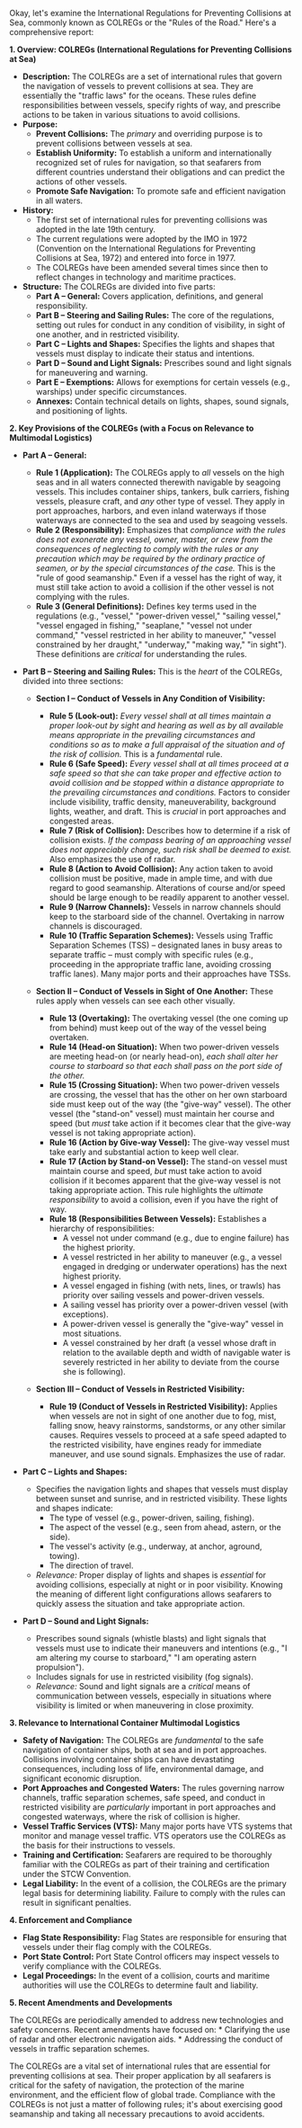 Okay, let's examine the International Regulations for Preventing Collisions at Sea, commonly known as COLREGs or the "Rules of the Road." Here's a comprehensive report:

**1. Overview: COLREGs (International Regulations for Preventing Collisions at Sea)**

*   **Description:** The COLREGs are a set of international rules that govern the navigation of vessels to prevent collisions at sea. They are essentially the "traffic laws" for the oceans. These rules define responsibilities between vessels, specify rights of way, and prescribe actions to be taken in various situations to avoid collisions.
*   **Purpose:**
    *   **Prevent Collisions:** The *primary* and overriding purpose is to prevent collisions between vessels at sea.
    *   **Establish Uniformity:** To establish a uniform and internationally recognized set of rules for navigation, so that seafarers from different countries understand their obligations and can predict the actions of other vessels.
    *   **Promote Safe Navigation:** To promote safe and efficient navigation in all waters.
*   **History:**
    *   The first set of international rules for preventing collisions was adopted in the late 19th century.
    *   The current regulations were adopted by the IMO in 1972 (Convention on the International Regulations for Preventing Collisions at Sea, 1972) and entered into force in 1977.
    *   The COLREGs have been amended several times since then to reflect changes in technology and maritime practices.
*   **Structure:** The COLREGs are divided into five parts:
    *   **Part A – General:**  Covers application, definitions, and general responsibility.
    *   **Part B – Steering and Sailing Rules:**  The core of the regulations, setting out rules for conduct in any condition of visibility, in sight of one another, and in restricted visibility.
    *   **Part C – Lights and Shapes:**  Specifies the lights and shapes that vessels must display to indicate their status and intentions.
    *   **Part D – Sound and Light Signals:**  Prescribes sound and light signals for maneuvering and warning.
    *   **Part E – Exemptions:**  Allows for exemptions for certain vessels (e.g., warships) under specific circumstances.
    *   **Annexes:**  Contain technical details on lights, shapes, sound signals, and positioning of lights.

**2. Key Provisions of the COLREGs (with a Focus on Relevance to Multimodal Logistics)**

*   **Part A – General:**
    *   **Rule 1 (Application):**  The COLREGs apply to *all* vessels on the high seas and in all waters connected therewith navigable by seagoing vessels. This includes container ships, tankers, bulk carriers, fishing vessels, pleasure craft, and *any* other type of vessel.  They apply in port approaches, harbors, and even inland waterways if those waterways are connected to the sea and used by seagoing vessels.
    *   **Rule 2 (Responsibility):**  Emphasizes that *compliance with the rules does not exonerate any vessel, owner, master, or crew from the consequences of neglecting to comply with the rules or any precaution which may be required by the ordinary practice of seamen, or by the special circumstances of the case.* This is the "rule of good seamanship." Even if a vessel has the right of way, it must still take action to avoid a collision if the other vessel is not complying with the rules.
    *   **Rule 3 (General Definitions):**  Defines key terms used in the regulations (e.g., "vessel," "power-driven vessel," "sailing vessel," "vessel engaged in fishing," "seaplane," "vessel not under command," "vessel restricted in her ability to maneuver," "vessel constrained by her draught," "underway," "making way," "in sight"). These definitions are *critical* for understanding the rules.

*   **Part B – Steering and Sailing Rules:**  This is the *heart* of the COLREGs, divided into three sections:

    *   **Section I – Conduct of Vessels in Any Condition of Visibility:**
        *   **Rule 5 (Look-out):**  *Every vessel shall at all times maintain a proper look-out by sight and hearing as well as by all available means appropriate in the prevailing circumstances and conditions so as to make a full appraisal of the situation and of the risk of collision.* This is a *fundamental* rule.
        *   **Rule 6 (Safe Speed):**  *Every vessel shall at all times proceed at a safe speed so that she can take proper and effective action to avoid collision and be stopped within a distance appropriate to the prevailing circumstances and conditions.* Factors to consider include visibility, traffic density, maneuverability, background lights, weather, and draft.  This is *crucial* in port approaches and congested areas.
        *   **Rule 7 (Risk of Collision):**  Describes how to determine if a risk of collision exists.  *If the compass bearing of an approaching vessel does not appreciably change, such risk shall be deemed to exist.*  Also emphasizes the use of radar.
        *   **Rule 8 (Action to Avoid Collision):**  Any action taken to avoid collision must be positive, made in ample time, and with due regard to good seamanship. Alterations of course and/or speed should be large enough to be readily apparent to another vessel.
        *   **Rule 9 (Narrow Channels):**  Vessels in narrow channels should keep to the starboard side of the channel.  Overtaking in narrow channels is discouraged.
        *   **Rule 10 (Traffic Separation Schemes):**  Vessels using Traffic Separation Schemes (TSS) – designated lanes in busy areas to separate traffic – must comply with specific rules (e.g., proceeding in the appropriate traffic lane, avoiding crossing traffic lanes). Many major ports and their approaches have TSSs.

    *   **Section II – Conduct of Vessels in Sight of One Another:**  These rules apply when vessels can see each other visually.
        *   **Rule 13 (Overtaking):**  The overtaking vessel (the one coming up from behind) must keep out of the way of the vessel being overtaken.
        *   **Rule 14 (Head-on Situation):**  When two power-driven vessels are meeting head-on (or nearly head-on), *each shall alter her course to starboard so that each shall pass on the port side of the other.*
        *   **Rule 15 (Crossing Situation):**  When two power-driven vessels are crossing, the vessel that has the other on her own starboard side must keep out of the way (the "give-way" vessel). The other vessel (the "stand-on" vessel) must maintain her course and speed (but *must* take action if it becomes clear that the give-way vessel is not taking appropriate action).
        *   **Rule 16 (Action by Give-way Vessel):**  The give-way vessel must take early and substantial action to keep well clear.
        *   **Rule 17 (Action by Stand-on Vessel):** The stand-on vessel must maintain course and speed, *but* must take action to avoid collision if it becomes apparent that the give-way vessel is not taking appropriate action.  This rule highlights the *ultimate responsibility* to avoid a collision, even if you have the right of way.
        *   **Rule 18 (Responsibilities Between Vessels):**  Establishes a hierarchy of responsibilities:
            *   A vessel not under command (e.g., due to engine failure) has the highest priority.
            *   A vessel restricted in her ability to maneuver (e.g., a vessel engaged in dredging or underwater operations) has the next highest priority.
            *   A vessel engaged in fishing (with nets, lines, or trawls) has priority over sailing vessels and power-driven vessels.
            *   A sailing vessel has priority over a power-driven vessel (with exceptions).
            *   A power-driven vessel is generally the "give-way" vessel in most situations.
            *   A vessel constrained by her draft (a vessel whose draft in relation to the available depth and width of navigable water is severely restricted in her ability to deviate from the course she is following).

    *   **Section III – Conduct of Vessels in Restricted Visibility:**
        *   **Rule 19 (Conduct of Vessels in Restricted Visibility):**  Applies when vessels are not in sight of one another due to fog, mist, falling snow, heavy rainstorms, sandstorms, or any other similar causes.  Requires vessels to proceed at a safe speed adapted to the restricted visibility, have engines ready for immediate maneuver, and use sound signals.  Emphasizes the use of radar.

*   **Part C – Lights and Shapes:**
    *   Specifies the navigation lights and shapes that vessels must display between sunset and sunrise, and in restricted visibility.  These lights and shapes indicate:
        *   The type of vessel (e.g., power-driven, sailing, fishing).
        *   The aspect of the vessel (e.g., seen from ahead, astern, or the side).
        *   The vessel's activity (e.g., underway, at anchor, aground, towing).
        *   The direction of travel.
    *   *Relevance:*  Proper display of lights and shapes is *essential* for avoiding collisions, especially at night or in poor visibility.  Knowing the meaning of different light configurations allows seafarers to quickly assess the situation and take appropriate action.

*   **Part D – Sound and Light Signals:**
    *   Prescribes sound signals (whistle blasts) and light signals that vessels must use to indicate their maneuvers and intentions (e.g., "I am altering my course to starboard," "I am operating astern propulsion").
    *   Includes signals for use in restricted visibility (fog signals).
    *   *Relevance:*  Sound and light signals are a *critical* means of communication between vessels, especially in situations where visibility is limited or when maneuvering in close proximity.

**3. Relevance to International Container Multimodal Logistics**

*   **Safety of Navigation:** The COLREGs are *fundamental* to the safe navigation of container ships, both at sea and in port approaches. Collisions involving container ships can have devastating consequences, including loss of life, environmental damage, and significant economic disruption.
*   **Port Approaches and Congested Waters:** The rules governing narrow channels, traffic separation schemes, safe speed, and conduct in restricted visibility are *particularly* important in port approaches and congested waterways, where the risk of collision is higher.
*   **Vessel Traffic Services (VTS):** Many major ports have VTS systems that monitor and manage vessel traffic. VTS operators use the COLREGs as the basis for their instructions to vessels.
*   **Training and Certification:** Seafarers are required to be thoroughly familiar with the COLREGs as part of their training and certification under the STCW Convention.
*   **Legal Liability:** In the event of a collision, the COLREGs are the primary legal basis for determining liability. Failure to comply with the rules can result in significant penalties.

**4. Enforcement and Compliance**

*   **Flag State Responsibility:** Flag States are responsible for ensuring that vessels under their flag comply with the COLREGs.
*   **Port State Control:** Port State Control officers may inspect vessels to verify compliance with the COLREGs.
*   **Legal Proceedings:** In the event of a collision, courts and maritime authorities will use the COLREGs to determine fault and liability.

**5. Recent Amendments and Developments**

The COLREGs are periodically amended to address new technologies and safety concerns. Recent amendments have focused on:
    * Clarifying the use of radar and other electronic navigation aids.
    * Addressing the conduct of vessels in traffic separation schemes.

The COLREGs are a vital set of international rules that are essential for preventing collisions at sea. Their proper application by all seafarers is critical for the safety of navigation, the protection of the marine environment, and the efficient flow of global trade. Compliance with the COLREGs is not just a matter of following rules; it's about exercising good seamanship and taking all necessary precautions to avoid accidents.
